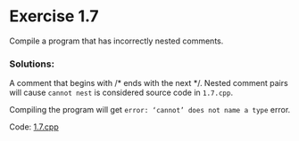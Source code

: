 # Exercise 1.7
Compile a program that has incorrectly nested comments. 

### Solutions:
A comment that begins with /* ends with the next */. Nested comment pairs will cause `cannot nest` is considered source code in `1.7.cpp`.

Compiling the program will get `error: ‘cannot’ does not name a type` error.

Code: [1.7.cpp](../exercises/1.7.cpp)